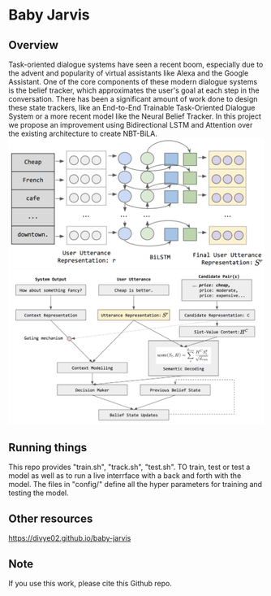 # Baby Jarvis

## Overview
Task-oriented dialogue systems have seen a recent boom, especially due to the advent and popularity of virtual assistants like Alexa and the Google Assistant. One of the core components of these modern dialogue systems is the belief tracker, which approximates the user's goal at each step in the conversation. There has been a significant amount of work done to design these state trackers, like an End-to-End Trainable Task-Oriented Dialogue System or a more recent model like the Neural Belief Tracker. In this project we propose an improvement using Bidirectional LSTM and Attention over the existing architecture to create NBT-BiLA.
![User Utterance](images/user_utterance.png)
![Architecture](images/architecture.png)

## Running things
This repo provides "train.sh", "track.sh", "test.sh". TO train, test or test a model as well as to run a live interrface with a back and forth with the model.
The files in "config/" define all the hyper parameters for training and testing the model.

## Other resources
https://divye02.github.io/baby-jarvis

## Note
If you use this work, please cite this Github repo.
